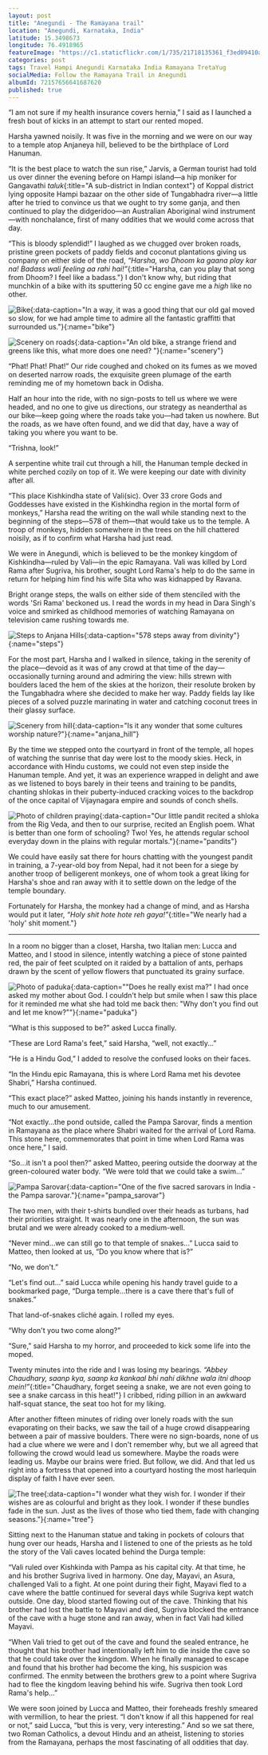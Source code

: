 ```yaml
---
layout: post
title: "Anegundi - The Ramayana trail"
location: "Anegundi, Karnataka, India"
latitude: 15.3498673
longitude: 76.4918965
featureImage: "https://c1.staticflickr.com/1/735/21718135361_f3ed09410a_b.jpg"
categories: post
tags: Travel Hampi Anegundi Karnataka India Ramayana TretaYug
socialMedia: Follow the Ramayana Trail in Anegundi
albumId: 72157656641687620
published: true
---
```


“I am not sure if my health insurance covers hernia,” I said as I launched a fresh bout of kicks in an attempt to start our rented moped. 
 
Harsha yawned noisily. It was five in the morning and we were on our way to a temple atop Anjaneya hill, believed to be the birthplace of Lord Hanuman.
 
“It is the best place to watch the sun rise,” Jarvis, a German tourist had told us over dinner the evening before on Hampi island—a hip moniker for Gangavathi _taluk_{:title="A sub-district in Indian context"} of Koppal district lying opposite Hampi bazaar on the other side of Tungabhadra river—a little after he tried to convince us that we ought to try some ganja, and then continued to play the didgeridoo—an Australian Aboriginal wind instrument—with nonchalance, first of many oddities that we would come across that day. 
 
“This is bloody splendid!” I laughed as we chugged over broken roads, pristine green pockets of paddy fields and coconut plantations giving us company on either side of the road, _“Harsha, wo Dhoom ka gaana play kar na! Badass wali feeling aa rahi hai!”_{:title="Harsha, can you play that song from Dhoom? I feel like a badass."} I don't know why, but riding that munchkin of a bike with its sputtering 50 cc engine gave me a _high_ like no other. 
 
![Bike](https://c2.staticflickr.com/6/5680/21605374956_544656b5ea_c.jpg){:data-caption="In a way, it was a good thing that our old gal moved so slow, for we had ample time to admire all the fantastic graffitti that surrounded us."}{:name="bike"}
 
![Scenery on roads](https://c1.staticflickr.com/1/753/21443515620_d36e311ec3_c.jpg){:data-caption="An old bike, a strange friend and greens like this, what more does one need? "}{:name="scenery"}
 
“Phat! Phat! Phat!” Our ride coughed and choked on its fumes as we moved on deserted narrow roads, the exquisite green plumage of the earth reminding me of my hometown back in Odisha.
 
Half an hour into the ride, with no sign-posts to tell us where we were headed, and no one to give us directions, our strategy as neanderthal as our bike—keep going where the roads take you—had taken us nowhere. But the roads, as we have often found, and we did that day, have a way of taking you where you want to be. 
 
“Trishna, look!”
 
A serpentine white trail cut through a hill, the Hanuman temple decked in white perched cozily on top of it. We were keeping our date with divinity after all. 
 
“This place Kishkindha state of Vali(sic). Over 33 crore Gods and Goddesses have existed in the Kishkindha region in the mortal form of monkeys,” Harsha read the writing on the wall while standing next to the beginning of the steps—578 of them—that would take us to the temple. A troop of monkeys, hidden somewhere in the trees on the hill chattered noisily, as if to confirm what Harsha had just read.  
 
We were in Anegundi, which is believed to be the monkey kingdom of Kishkindha—ruled by Vali—in the epic Ramayana. Vali was killed by Lord Rama after Sugriva, his brother, sought Lord Rama's help to do the same in return for helping him find his wife Sita who was kidnapped by Ravana. 
 
Bright orange steps, the walls on either side of them stenciled with the words 'Sri Rama' beckoned us. I read the words in my head in Dara Singh's voice and smirked as childhood memories of watching Ramayana on television came rushing towards me.
 
![Steps to Anjana Hills](https://c1.staticflickr.com/1/723/21631623295_95f9b9ce39_c.jpg){:data-caption="578 steps away from divinity"}{:name="steps"}
 
For the most part, Harsha and I walked in silence, taking in the serenity of the place—devoid as it was of any crowd at that time of the day—occasionally turning around and admiring the view: hills strewn with boulders laced the hem of the skies at the horizon, their resolute broken by the Tungabhadra where she decided to make her way. Paddy fields lay like pieces of a solved puzzle marinating in water and catching coconut trees in their glassy surface.     
 
![Scenery from hill](https://c1.staticflickr.com/1/684/21605379406_747de9896b_c.jpg){:data-caption="Is it any wonder that some cultures worship nature?"}{:name="anjana_hill"}
 
By the time we stepped onto the courtyard in front of the temple, all hopes of watching the sunrise that day were lost to the moody skies. Heck, in accordance with Hindu customs, we could not even step inside the Hanuman temple. And yet, it was an experience wrapped in delight and awe as we listened to boys barely in their teens and training to be pandits, chanting shlokas in their puberty-induced cracking voices to the backdrop of the once capital of Vijaynagara empire and sounds of conch shells. 
 
![Photo of children praying](https://c1.staticflickr.com/1/625/21620132112_43b93b242b_c.jpg){:data-caption="Our little pandit recited a shloka from the Rig Veda, and then to our surprise, recited an English poem. What is better than one form of schooling? Two! Yes, he attends regular school everyday down in the plains with regular mortals."}{:name="pandits"}
 
We could have easily sat there for hours chatting with the youngest pandit in training, a 7-year-old boy from Nepal, had it not been for a  siege by another troop of belligerent monkeys, one of whom took a great liking for Harsha's shoe and ran away with it to settle down on the ledge of the temple boundary. 
 
Fortunately for Harsha, the monkey had a change of mind, and as Harsha would put it later, _“Holy shit hote hote reh gaya!"_{:title="We nearly had a 'holy' shit moment."}
 
***
 
In a room no bigger than a closet, Harsha, two Italian men: Lucca and Matteo, and I stood in silence, intently watching a piece of stone painted red, the pair of feet sculpted on it raided by a battalion of ants, perhaps drawn by the scent of yellow flowers that punctuated its grainy surface.
 
![Photo of paduka](https://c1.staticflickr.com/1/573/21008746414_e40122c4ab_c.jpg){:data-caption="\"Does he really exist ma?\" I had once asked my mother about God. I couldn't help but smile when I saw this place for it reminded me what she had told me back then: \"Why don't you find out and let me know?\""}{:name="paduka"}
 
“What is this supposed to be?” asked Lucca finally.
 
“These are Lord Rama's feet,” said Harsha, “well, not exactly...”
 
“He is a Hindu God,” I added to resolve the confused looks on their faces. 
 
“In the Hindu epic Ramayana, this is where Lord Rama met his devotee Shabri,” Harsha continued.
 
“This exact place?” asked Matteo, joining his hands instantly in reverence, much to our amusement. 
 
“Not exactly...the pond outside, called the Pampa Sarovar, finds a mention in Ramayana as the place where Shabri waited for the arrival of Lord Rama. This stone here, commemorates that point in time when Lord Rama was once here,” I said. 
 
“So...it isn't a pool then?” asked Matteo, peering outside the doorway at the green-coloured water body. “We were told that we could take a swim...”  
 
![Pampa Sarovar](https://c2.staticflickr.com/6/5623/21444603279_6fb700d5ec_c.jpg){:data-caption="One of the five sacred sarovars in India - the Pampa sarovar."}{:name="pampa_sarovar"}
 
The two men, with their t-shirts bundled over their heads as turbans, had their priorities straight. It was nearly one in the afternoon, the sun was brutal and we were already cooked to a medium-well. 
 
“Never mind...we can still go to that temple of snakes...” Lucca said to Matteo, then looked at us, “Do you know where that is?”
 
“No, we don't.” 
 
“Let's find out...” said Lucca while opening his handy travel guide to a bookmarked page, “Durga temple...there is a cave there that's full of snakes.”
 
That land-of-snakes cliché again. I rolled my eyes.
 
“Why don't you two come along?”
 
“Sure,” said Harsha to my horror, and proceeded to kick some life into the moped. 
 
Twenty minutes into the ride and I was losing my bearings. _“Abbey Chaudhary, saanp kya, saanp ka kankaal bhi nahi dikhne wala itni dhoop mein!”_{:title="Chaudhary, forget seeing a snake, we are not even going to see a snake carcass in this heat!"} I cribbed, riding pillion in an awkward half-squat stance, the seat too hot for my liking. 
 
After another fifteen minutes of riding over lonely roads with the sun evaporating on their backs, we saw the tail of a huge crowd disappearing between a pair of massive boulders. There were no sign-boards, none of us had a clue where we were and I don't remember why, but we all agreed that following the crowd would lead us somewhere. Maybe the roads were leading us. Maybe our brains were fried. But follow, we did. And that led us right into a fortress that opened into a courtyard hosting the most harlequin display of faith I have ever seen. 
 
![The tree](https://c1.staticflickr.com/1/614/21443515010_cba09f6959_c.jpg){:data-caption="I wonder what they wish for. I wonder if their wishes are as colourful and bright as they look. I wonder if these bundles fade in the sun. Just as the lives of those who tied them, fade with changing seasons."}{:name="tree"}
 
Sitting next to the Hanuman statue and taking in pockets of colours that hung over our heads, Harsha and I listened to one of the priests as he told the story of the Vali caves located behind the Durga temple: 
 
“Vali ruled over Kishkinda with Pampa as his capital city. At that time, he and his brother Sugriva lived in harmony. One day, Mayavi, an Asura, challenged Vali to a fight. At one point during their fight, Mayavi fled to a cave where the battle continued for several days while Sugriva kept watch outside. One day, blood started flowing out of the cave. Thinking that his brother had lost the battle to Mayavi and died, Sugriva blocked the entrance of the cave with a huge stone and ran away, when in fact Vali had killed Mayavi. 
 
“When Vali tried to get out of the cave and found the sealed entrance, he thought that his brother had intentionally left him to die inside the cave so that he could take over the kingdom. When he finally managed to escape and found that his brother had become the king, his suspicion was confirmed. The enmity between the brothers grew to a point where Sugriva had to flee the kingdom leaving behind his wife. Sugriva then took Lord Rama's help...”
 
We were soon joined by Lucca and Matteo, their foreheads freshly smeared with vermillion, to hear the priest. “I don't know if all this happened for real or not,” said Lucca, “but this is very, very interesting.” And so we sat there, two Roman Catholics, a devout Hindu and an atheist, listening to stories from the Ramayana, perhaps the most fascinating of all oddities that day.